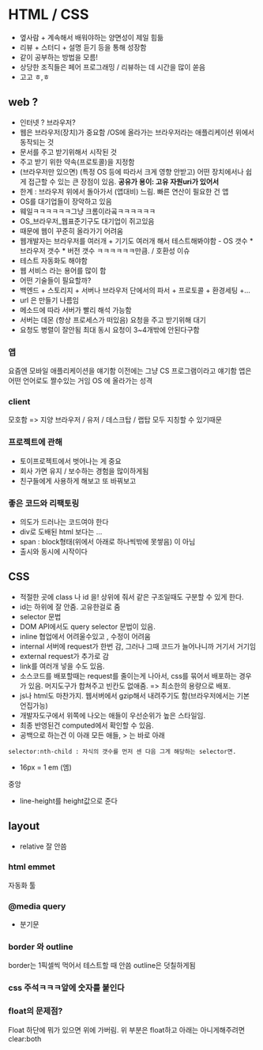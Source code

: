 # HTML / CSS 
* 옆사람 + 계속해서 배워야하는 양면성이 제일 힘듦
* 리뷰 + 스터디 + 설명 듣기 등을 통해 성장함
* 같이 공부하는 방법을 모름! 
* 상당한 조직들은 페어 프로그래밍 / 리뷰하는 데 시간을 많이 쏟음 
* 고고 ㅎ,ㅎ 

## web ?
* 인터넷 ? 브라우저? 
* 웹은 브라우저(장치)가 중요함 /OS에 올라가는 브라우저라는 애플리케이션 위에서 동작되는 것
* 문서를 주고 받기위해서 시작된 것
* 주고 받기 위한 약속(프로토콜)을 지정함
* (브라우저만 있으면) (특정 OS 등에 따라서 크게 영향 안받고)  어떤 장치에서나 쉽게 접근할 수 있는 큰 장점이 있음. **공유가 용이: 고유 자원uri가 있어서**
* 한계 : 브라우저 위에서 돌아가서 (앱대비) 느림. 빠른 연산이 필요한 건 앱
* OS를 대기업들이 장악하고 있음 
* 웨일ㅋㅋㅋㅋㅋㅋ그냥 크롬이라곸ㅋㅋㅋㅋㅋㅋ 
* OS_브라우저_웹표준기구도 대기업이 쥐고있음
* 때문에 웹이 꾸준히 올라가기 어려움 
* 웹개발자는 브라우저를 여러개 + 기기도 여러개 해서 테스트해봐야함 - OS 갯수 * 브라우저 갯수 * 버전 갯수 ㅋㅋㅋㅋㅋㅋ만큼. / 호환성 이슈 
* 테스트 자동화도 해야함 
* 웹 서비스 라는 용어를 많이 함 
* 어떤 기술들이 필요할까?
* 백엔드 + 스토리지 + 서버나 브라우저 단에서의 파서 + 프로토콜 + 환경세팅 +…
* url 은 만들기 나름임
* 메소드에 따라 서버가 빨리 해석 가능함
* 서버는 데몬 (항상 프로세스가 떠있음) 요청을 주고 받기위해 대기
* 요청도 병렬이 잘안됨 최대 동시 요청이 3~4개밖에 안된다구함


### 앱 
요즘엔 모바일 애플리케이션을 얘기함
이전에는 그냥 CS 프로그램이라고 얘기함
앱은 어떤 언어로도 짤수있는 거임 
OS 에 올라가는 성격

### client 
모호함 => 지양 
브라우저 / 유저 / 데스크탑 / 랩탑 모두 지칭할 수 있기때문

### 프로젝트에 관해 
* 토이프로젝트에서 벗어나는 게 중요 
* 회사 가면 유지 / 보수하는 경험을 많이하게됨
* 친구들에게 사용하게 해보고 또 바꿔보고 

### 좋은 코드와 리팩토링
* 의도가 드러나는 코드여야 한다 
* div로 도배된 html 보다는 …
* span : block형태(위에서 아래로 하나씩밖에 못쌓음) 이 아님
* 출시와 동시에 시작이다

## CSS
* 적절한 곳에  class 나  id 을! 상위에 줘서 같은 구조일때도 구분할 수 있게 한다.
* id는 하위에 잘 안줌. 고유한걸로 줌
* selector 문법 
* DOM API에서도 query selector 문법이 있음.
* inline 협업에서 어려울수있고 , 수정이 어려움
* internal 서버에 request가 한번 감, 그러나 그때 코드가 늘어나니까 거기서 거기임
* external request가 추가로 감
* link를 여러개 넣을 수도 있음. 
* 소스코드를 배포할때는 request를 줄이는게 나아서, css를 묶어서 배포하는 경우가 있음. 머지도구가 합쳐주고 빈칸도 없애줌. => 최소한의 용량으로 배포.
* js나 html도 마찬가지. 웹서버에서 gzip해서 내려주기도 함(브라우저에서는 기본 언집가능)
* 개발자도구에서 위쪽에 나오는 애들이 우선순위가 높은 스타일임.
* 최종 반영된건 computed에서 확인할 수 있음. 
* 공백으로 하는건 이 아래 모든 애들, > 는 바로 아래 

```
selector:nth-child : 자식의 갯수를 먼저 센 다음 그게 해당하는 selector면.
```
* 16px = 1 em (엠)

중앙 
* line-height를 height값으로 준다

## layout
* relative 잘 안씀

### html emmet
자동화 툴 

### @media query
* 분기문

### border 와 outline
border는 1픽셀씩 먹어서 테스트할 때 안씀 
outline은 덧칠하게됨 

### css 주석ㅋㅋㅋ앞에 숫자를 붙인다 

### float의 문제점?
Float 하단에 뭐가 있으면 위에 가버림. 
위 부분은 float하고 아래는 아니게해주려면 clear:both	